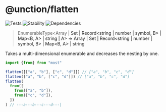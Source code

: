 # @unction/flatten

![Tests][BADGE_TRAVIS]
![Stability][BADGE_STABILITY]
![Dependencies][BADGE_DEPENDENCY]

> EnumerableType<Array<A> | Set<A> | Record<string | number | symbol, B> | Map<B, A> | string | A> => Array<A> | Set<A> | Record<string | number | symbol, B> | Map<B, A> | string

Takes a multi-dimensional enumerable and decreases the nesting by one.

``` javascript
import {from} from "most"

flatten([["a", "b"], ["c", "d"]]) // ["a", "b", "c", "d"]
flatten(["a", "b", ["c", "d"]]) // ["a", "b", "c", "d"]
flatten(
  from([
    from(["a", "b"]),
    from(["c", "d"]),
  ])
) // ---a---b---c---d---|
```

[BADGE_TRAVIS]: https://img.shields.io/travis/unctionjs/flatten.svg?maxAge=2592000&style=flat-square
[BADGE_STABILITY]: https://img.shields.io/badge/stability-strong-green.svg?maxAge=2592000&style=flat-square
[BADGE_DEPENDENCY]: https://img.shields.io/david/unctionjs/flatten.svg?maxAge=2592000&style=flat-square
